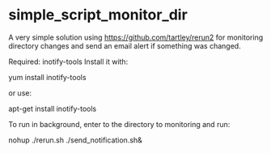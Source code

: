 # simple_script_monitor_dir
A very simple solution using https://github.com/tartley/rerun2 for monitoring directory changes and send an email alert if something was changed.

Required: inotify-tools
Install it with:

yum install inotify-tools

or use:

apt-get install inotify-tools

To run in background, enter to the directory to monitoring and run:

nohup ./rerun.sh ./send_notification.sh&



